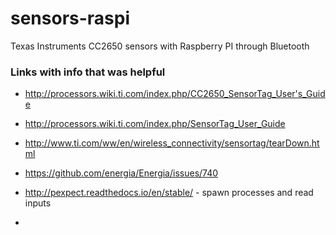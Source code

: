 # sensors-raspi
Texas Instruments CC2650 sensors with Raspberry PI through Bluetooth

### Links with info that was helpful
- http://processors.wiki.ti.com/index.php/CC2650_SensorTag_User's_Guide
- http://processors.wiki.ti.com/index.php/SensorTag_User_Guide
- http://www.ti.com/ww/en/wireless_connectivity/sensortag/tearDown.html
- https://github.com/energia/Energia/issues/740

- http://pexpect.readthedocs.io/en/stable/ - spawn processes and read inputs
- 
